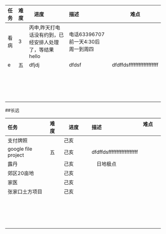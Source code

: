 |任务|难度|　进度　　|描述          |难点        |
|:---|:---|:---|:---|---------------|
|看病|3|丙申,昨天打电话没有约到，已经安排人处理了，等结果hello |电话63396707 前一天4:30后　周一到周四| |  
|e|五| dfjdj|dfdsf　　| dfdffdsffffffffffffffffff |
||| |　　|  |
||| |　　|  |
||| |　　|  |
||| |　　|  |



##长远  

|任务|难度|　进度　　|描述          |难点        |
|:---|:---|:---|:---|---------------|
|支付牌照||己亥 || |  
|google file project |五| 己亥　　| dfdffdsffffffffffffffffff |
|露丹|| 己亥|　日地极点　|  |
|郊区20亩地||己亥 |　　|  |
|家医|| 己亥|　　|  |
|张家口土方项目|| 己亥|　　|  |
||| |　　|  |
||| |　　|  |
||| |　　|  |
||| |　　|  |

